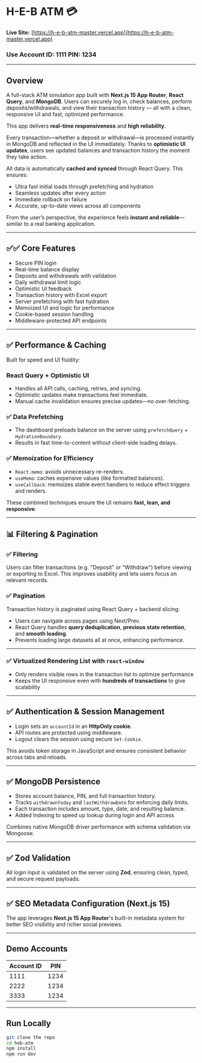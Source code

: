 # H-E-B ATM 💳  
**Live Site:** [https://h-e-b-atm-master.vercel.app](https://h-e-b-atm-master.vercel.app)

### Use Account ID: 1111 PIN: 1234

---

## Overview

A full-stack ATM simulation app built with **Next.js 15 App Router**, **React Query**, and **MongoDB**. Users can securely log in, check balances, perform deposits/withdrawals, and view their transaction history — all with a clean, responsive UI and fast, optimized performance.

This app delivers **real-time responsiveness** and **high reliability**.

Every transaction—whether a deposit or withdrawal—is processed instantly in MongoDB and reflected in the UI immediately. Thanks to **optimistic UI updates**, users see updated balances and transaction history the moment they take action.

All data is automatically **cached and synced** through React Query. This ensures:
- Ultra fast initial loads through prefetching and hydration
- Seamless updates after every action
- Immediate rollback on failure
- Accurate, up-to-date views across all components

From the user’s perspective, the experience feels **instant and reliable**—similar to a real banking application.

---

## ✅✅ Core Features

- Secure PIN login
- Real-time balance display
- Deposits and withdrawals with validation
- Daily withdrawal limit logic
- Optimistic UI feedback
- Transaction history with Excel export
- Server prefetching with fast hydration
- Memoized UI and logic for performance
- Cookie-based session handling
- Middleware-protected API endpoints

---

## ✅ Performance & Caching

Built for speed and UI fluidity:

### React Query + Optimistic UI
- Handles all API calls, caching, retries, and syncing.
- Optimistic updates make transactions feel immediate.
- Manual cache invalidation ensures precise updates—no over-fetching.

### ✅ Data Prefetching
- The dashboard preloads balance on the server using `prefetchQuery` + `HydrationBoundary`.
- Results in fast time-to-content without client-side loading delays.

### ✅ Memoization for Efficiency
- `React.memo`: avoids unnecessary re-renders.
- `useMemo`: caches expensive values (like formatted balances).
- `useCallback`: memoizes stable event handlers to reduce effect triggers and renders.

These combined techniques ensure the UI remains **fast, lean, and responsive**.

---

## 📊 Filtering & Pagination

### ✅ Filtering
Users can filter transactions (e.g. "Deposit" or "Withdraw") before viewing or exporting to Excel. This improves usability and lets users focus on relevant records.

### ✅ Pagination
Transaction history is paginated using React Query + backend slicing:
- Users can navigate across pages using Next/Prev.
- React Query handles **query deduplication**, **previous state retention**, and **smooth loading**.
- Prevents loading large datasets all at once, enhancing performance.

---

### ✅ Virtualized Rendering List with `react-window`
- Only renders visible rows in the transaction list to optimize performance
- Keeps the UI responsive even with **hundreds of transactions** to give scalability

--- 

## ✅ Authentication & Session Management

- Login sets an `accountId` in an **HttpOnly cookie**.
- API routes are protected using middleware.
- Logout clears the session using secure `Set-Cookie`.

This avoids token storage in JavaScript and ensures consistent behavior across tabs and reloads.

---

## ✅ MongoDB Persistence

- Stores account balance, PIN, and full transaction history.
- Tracks `withdrawnToday` and `lastWithdrawDate` for enforcing daily limits.
- Each transaction includes amount, type, date, and resulting balance.
- Added Indexing to speed up lookup during login and API access

Combines native MongoDB driver performance with schema validation via Mongoose.

---

## ✅ Zod Validation

All login input is validated on the server using **Zod**, ensuring clean, typed, and secure request payloads.

---

## ✅ SEO Metadata Configuration (Next.js 15)

The app leverages **Next.js 15 App Router**'s built-in metadata system for better SEO visibility and richer social previews.

---

## Demo Accounts

| Account ID | PIN  |
|------------|------|
| 1111       | 1234  |
| 2222       | 1234  |
| 3333       | 1234  |

---

## Run Locally

```bash
git clone the repo 
cd heb-atm
npm install
npm run dev

